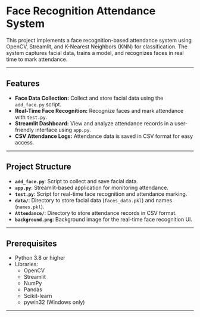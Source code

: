 # Face Recognition Attendance System

This project implements a face recognition-based attendance system using OpenCV, Streamlit, and K-Nearest Neighbors (KNN) for classification. The system captures facial data, trains a model, and recognizes faces in real time to mark attendance.

---

## Features
- **Face Data Collection:** Collect and store facial data using the `add_face.py` script.
- **Real-Time Face Recognition:** Recognize faces and mark attendance with `test.py`.
- **Streamlit Dashboard:** View and analyze attendance records in a user-friendly interface using `app.py`.
- **CSV Attendance Logs:** Attendance data is saved in CSV format for easy access.

---

## Project Structure
- **`add_face.py`**: Script to collect and save facial data.
- **`app.py`**: Streamlit-based application for monitoring attendance.
- **`test.py`**: Script for real-time face recognition and attendance marking.
- **`data/`**: Directory to store facial data (`faces_data.pkl`) and names (`names.pkl`).
- **`Attendance/`**: Directory to store attendance records in CSV format.
- **`background.png`**: Background image for the real-time face recognition UI.

---

## Prerequisites
- Python 3.8 or higher
- Libraries:
  - OpenCV
  - Streamlit
  - NumPy
  - Pandas
  - Scikit-learn
  - pywin32 (Windows only)

---
